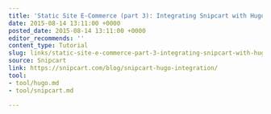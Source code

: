 ```yaml
---
title: 'Static Site E-Commerce (part 3): Integrating Snipcart with Hugo'
date: 2015-08-14 13:11:00 +0000
posted_date: 2015-08-14 13:11:00 +0000
editor_recommends: ''
content_type: Tutorial
slug: links/static-site-e-commerce-part-3-integrating-snipcart-with-hugo
source: Snipcart
link: https://snipcart.com/blog/snipcart-hugo-integration/
tool:
- tool/hugo.md
- tool/snipcart.md

---
```

